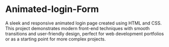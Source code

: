 # Animated-login-Form
A sleek and responsive animated login page created using HTML and CSS. This project demonstrates modern front-end techniques with smooth transitions and user-friendly design, perfect for web development portfolios or as a starting point for more complex projects.
